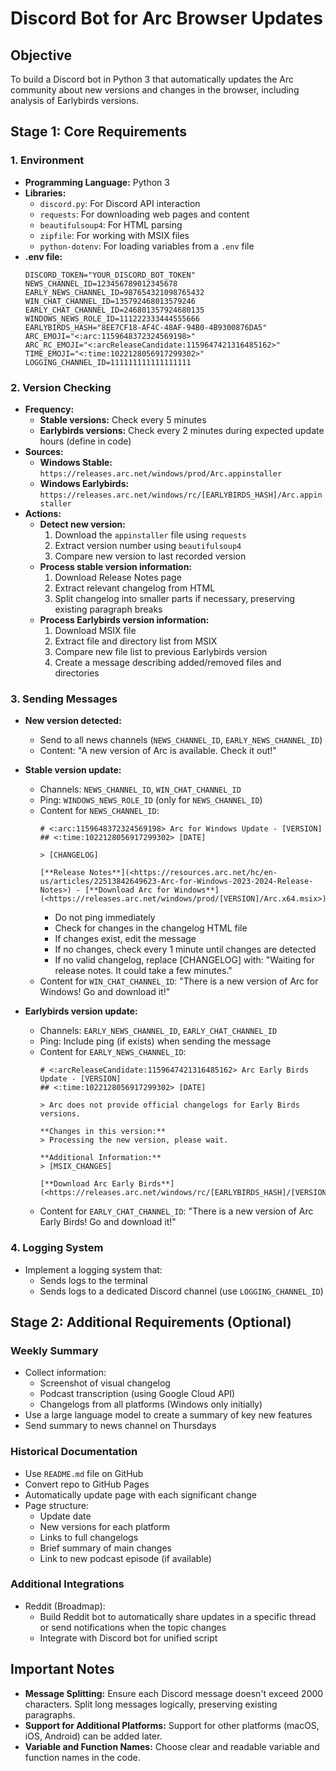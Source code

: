 # Discord Bot for Arc Browser Updates

## Objective
To build a Discord bot in Python 3 that automatically updates the Arc community about new versions and changes in the browser, including analysis of Earlybirds versions.

## Stage 1: Core Requirements

### 1. Environment

- **Programming Language:** Python 3
- **Libraries:** 
  - `discord.py`: For Discord API interaction
  - `requests`: For downloading web pages and content
  - `beautifulsoup4`: For HTML parsing
  - `zipfile`: For working with MSIX files
  - `python-dotenv`: For loading variables from a `.env` file
- **.env file:**
  ```
  DISCORD_TOKEN="YOUR_DISCORD_BOT_TOKEN"
  NEWS_CHANNEL_ID=123456789012345678
  EARLY_NEWS_CHANNEL_ID=987654321098765432
  WIN_CHAT_CHANNEL_ID=135792468013579246
  EARLY_CHAT_CHANNEL_ID=246801357924680135
  WINDOWS_NEWS_ROLE_ID=111222333444555666
  EARLYBIRDS_HASH="8EE7CF18-AF4C-48AF-94B0-4B9300876DA5"
  ARC_EMOJI="<:arc:1159648372324569198>"
  ARC_RC_EMOJI="<:arcReleaseCandidate:1159647421316485162>"
  TIME_EMOJI="<:time:1022128056917299302>"
  LOGGING_CHANNEL_ID=111111111111111111
  ```

### 2. Version Checking

- **Frequency:**
  - **Stable versions:** Check every 5 minutes
  - **Earlybirds versions:** Check every 2 minutes during expected update hours (define in code)
- **Sources:**
  - **Windows Stable:** `https://releases.arc.net/windows/prod/Arc.appinstaller`
  - **Windows Earlybirds:** `https://releases.arc.net/windows/rc/[EARLYBIRDS_HASH]/Arc.appinstaller`
- **Actions:**
  - **Detect new version:**
    1. Download the `appinstaller` file using `requests`
    2. Extract version number using `beautifulsoup4`
    3. Compare new version to last recorded version
  - **Process stable version information:**
    1. Download Release Notes page
    2. Extract relevant changelog from HTML
    3. Split changelog into smaller parts if necessary, preserving existing paragraph breaks
  - **Process Earlybirds version information:**
    1. Download MSIX file
    2. Extract file and directory list from MSIX
    3. Compare new file list to previous Earlybirds version
    4. Create a message describing added/removed files and directories

### 3. Sending Messages

- **New version detected:**
  - Send to all news channels (`NEWS_CHANNEL_ID`, `EARLY_NEWS_CHANNEL_ID`)
  - Content: "A new version of Arc is available. Check it out!"

- **Stable version update:**
  - Channels: `NEWS_CHANNEL_ID`, `WIN_CHAT_CHANNEL_ID`
  - Ping: `WINDOWS_NEWS_ROLE_ID` (only for `NEWS_CHANNEL_ID`)
  - Content for `NEWS_CHANNEL_ID`:
    ```
    # <:arc:1159648372324569198> Arc for Windows Update - [VERSION]
    ## <:time:1022128056917299302> [DATE]

    > [CHANGELOG]

    [**Release Notes**](<https://resources.arc.net/hc/en-us/articles/22513842649623-Arc-for-Windows-2023-2024-Release-Notes>) - [**Download Arc for Windows**](<https://releases.arc.net/windows/prod/[VERSION]/Arc.x64.msix>)
    ```
    - Do not ping immediately
    - Check for changes in the changelog HTML file
    - If changes exist, edit the message
    - If no changes, check every 1 minute until changes are detected
    - If no valid changelog, replace [CHANGELOG] with:
      "Waiting for release notes. It could take a few minutes."
  - Content for `WIN_CHAT_CHANNEL_ID`:
    "There is a new version of Arc for Windows! Go and download it!"

- **Earlybirds version update:**
  - Channels: `EARLY_NEWS_CHANNEL_ID`, `EARLY_CHAT_CHANNEL_ID`
  - Ping: Include ping (if exists) when sending the message
  - Content for `EARLY_NEWS_CHANNEL_ID`:
    ```
    # <:arcReleaseCandidate:1159647421316485162> Arc Early Birds Update - [VERSION]
    ## <:time:1022128056917299302> [DATE]

    > Arc does not provide official changelogs for Early Birds versions.

    **Changes in this version:**
    > Processing the new version, please wait.

    **Additional Information:**
    > [MSIX_CHANGES]

    [**Download Arc Early Birds**](<https://releases.arc.net/windows/rc/[EARLYBIRDS_HASH]/[VERSION]/Arc.x64.msix>)
    ```
  - Content for `EARLY_CHAT_CHANNEL_ID`:
    "There is a new version of Arc Early Birds! Go and download it!"

### 4. Logging System

- Implement a logging system that:
  - Sends logs to the terminal
  - Sends logs to a dedicated Discord channel (use `LOGGING_CHANNEL_ID`)

## Stage 2: Additional Requirements (Optional)

### Weekly Summary

- Collect information:
  - Screenshot of visual changelog
  - Podcast transcription (using Google Cloud API)
  - Changelogs from all platforms (Windows only initially)
- Use a large language model to create a summary of key new features
- Send summary to news channel on Thursdays

### Historical Documentation

- Use `README.md` file on GitHub
- Convert repo to GitHub Pages
- Automatically update page with each significant change
- Page structure:
  - Update date
  - New versions for each platform
  - Links to full changelogs
  - Brief summary of main changes
  - Link to new podcast episode (if available)

### Additional Integrations

- Reddit (Broadmap):
  - Build Reddit bot to automatically share updates in a specific thread or send notifications when the topic changes
  - Integrate with Discord bot for unified script

## Important Notes

- **Message Splitting:** Ensure each Discord message doesn't exceed 2000 characters. Split long messages logically, preserving existing paragraphs.
- **Support for Additional Platforms:** Support for other platforms (macOS, iOS, Android) can be added later.
- **Variable and Function Names:** Choose clear and readable variable and function names in the code.
